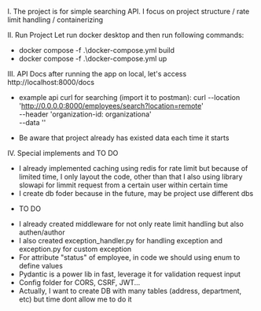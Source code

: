 I. The project is for simple searching API. I focus on project structure / rate limit handling / containerizing

II. Run Project
Let run docker desktop and then run following commands:
- docker compose -f .\docker-compose.yml build
- docker compose -f .\docker-compose.yml up



III. API Docs
after running the app on local, let's access http://localhost:8000/docs

* example api curl for searching (import it to postman):
 curl --location 'http://0.0.0.0:8000/employees/search?location=remote' \
--header 'organization-id: organizationa' \
--data ''

* Be aware that project already has existed data each time it starts

IV. Special implements and TO DO
- I already implemented caching using redis for rate limit but because of limited time, I only layout the code, other than that I also using library slowapi for limmit request from a certain user within certain time
- I create db foder because in the future, may be project use different dbs


* TO DO
- I already created middleware for not only reate limit handling but also authen/author
- I also created exception_handler.py for handling exception and exception.py for custom exception
- For attribute "status" of employee, in code we should using enum to define values
- Pydantic is a power lib in fast, leverage it for validation request input
- Config folder for CORS, CSRF, JWT...
- Actually, I want to create DB with many tables (address, department, etc) but time dont allow me to do it
